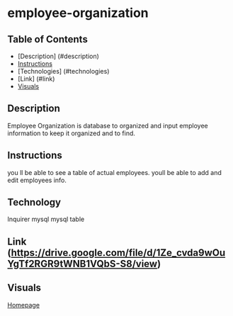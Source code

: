 # employee-organization


## Table of Contents
- [Description] (#description)
- [Instructions](#instructions)
- [Technologies] (#technologies)
- [Link] (#link)
- [Visuals](#visuals)

## Description

Employee Organization is database to organized and input employee information to keep it organized and to find.

## Instructions

you ll be able to see a table of actual employees.  youll be able to add and edit employees info.

## Technology

Inquirer
mysql
mysql table


## Link (https://drive.google.com/file/d/1Ze_cvda9wOuYgTf2RGR9tWNB1VQbS-S8/view)



## Visuals
[Homepage](../employee-organization/assets/images/Screenshot%202023-02-21%20at%208.48.45%20PM.png)
